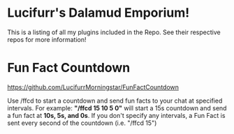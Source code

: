 # **Lucifurr's Dalamud Emporium!**
This is a listing of all my plugins included in the Repo. See their respective repos for more information!

# Fun Fact Countdown
https://github.com/LucifurrMorningstar/FunFactCountdown

Use /ffcd to start a countdown and send fun facts to your chat at specified intervals.
For example: **"/ffcd 15 10 5 0"** will start a 15s countdown and send a fun fact at **10s, 5s, and 0s**. If you don't specify any intervals, a Fun Fact is sent every second of the countdown (i.e. "/ffcd 15")
